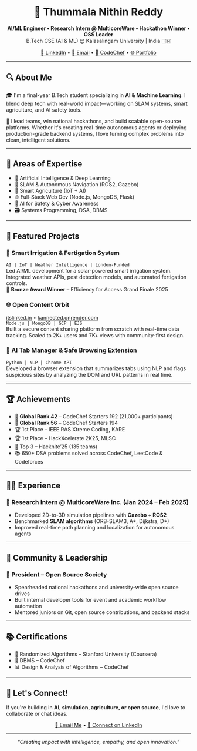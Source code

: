 <!-- PROFILE README.md for GitHub.com/NITHINREDDY3T -->

<h1 align="center">👋 Thummala Nithin Reddy</h1>

<p align="center">
  <strong>AI/ML Engineer • Research Intern @ MulticoreWare • Hackathon Winner • OSS Leader</strong><br/>
  B.Tech CSE (AI & ML) @ Kalasalingam University | India 🇮🇳
</p>

<p align="center">
  <a href="https://linkedin.com/in/nithin-reddy-thummala-442657268" target="_blank">🔗 LinkedIn</a> •
  <a href="mailto:thummalanithinreddy4@gmail.com">📧 Email</a> •
  <a href="https://codechef.com/users/kl_99220041397" target="_blank">🧠 CodeChef</a> •
  <a href="https://itslinked.in" target="_blank">🌐 Portfolio</a>
</p>

---

## 🔍 About Me

🎓 I'm a final-year B.Tech student specializing in **AI & Machine Learning**. I blend deep tech with real-world impact—working on SLAM systems, smart agriculture, and AI safety tools.  

🚀 I lead teams, win national hackathons, and build scalable open-source platforms. Whether it's creating real-time autonomous agents or deploying production-grade backend systems, I love turning complex problems into clean, intelligent solutions.

---

## 🧠 Areas of Expertise

- 🤖 Artificial Intelligence & Deep Learning  
- 📍 SLAM & Autonomous Navigation (ROS2, Gazebo)  
- 🌾 Smart Agriculture (IoT + AI)  
- 🌐 Full-Stack Web Dev (Node.js, MongoDB, Flask)  
- 🔐 AI for Safety & Cyber Awareness  
- 🗃️ Systems Programming, DSA, DBMS  

---

## 🔨 Featured Projects

### 🌿 Smart Irrigation & Fertigation System  
`AI | IoT | Weather Intelligence | London-Funded`  
Led AI/ML development for a solar-powered smart irrigation system. Integrated weather APIs, pest detection models, and automated fertigation controls.  
🏅 **Bronze Award Winner** – Efficiency for Access Grand Finale 2025

### 🌐 Open Content Orbit  
[itslinked.in](https://itslinked.in) • [kannected.onrender.com](https://kannected.onrender.com)  
`Node.js | MongoDB | GCP | EJS`  
Built a secure content sharing platform from scratch with real-time data tracking. Scaled to 2K+ users and 7K+ views with community-first design.

### 🧩 AI Tab Manager & Safe Browsing Extension  
`Python | NLP | Chrome API`  
Developed a browser extension that summarizes tabs using NLP and flags suspicious sites by analyzing the DOM and URL patterns in real time.

---

## 🏆 Achievements

- 🥇 **Global Rank 42** – CodeChef Starters 192 (21,000+ participants)  
- 🥈 **Global Rank 56** – CodeChef Starters 194  
- 🏆 1st Place – IEEE RAS Xtreme Coding, KARE  
- 🏆 1st Place – HackXcelerate 2K25, MLSC  
- 🥉 Top 3 – Hacknite’25 (135 teams)  
- 📚 650+ DSA problems solved across CodeChef, LeetCode & Codeforces  

---

## 🧑‍💼 Experience

### 🔬 Research Intern @ MulticoreWare Inc. (Jan 2024 – Feb 2025)  
- Developed 2D-to-3D simulation pipelines with **Gazebo + ROS2**  
- Benchmarked **SLAM algorithms** (ORB-SLAM3, A*, Dijkstra, D*)  
- Improved real-time path planning and localization for autonomous agents

---

## 👥 Community & Leadership

### 👑 President – Open Source Society  
- Spearheaded national hackathons and university-wide open source drives  
- Built internal developer tools for event and academic workflow automation  
- Mentored juniors on Git, open source contributions, and backend stacks  

---

## 📚 Certifications

- 📘 Randomized Algorithms – Stanford University (Coursera)  
- 💾 DBMS – CodeChef  
- 📊 Design & Analysis of Algorithms – CodeChef  

---

## 💬 Let's Connect!

If you're building in **AI, simulation, agriculture, or open source**, I'd love to collaborate or chat ideas.

<p align="center">
  <a href="mailto:thummalanithinreddy4@gmail.com">📩 Email Me</a> • 
  <a href="https://linkedin.com/in/nithin-reddy-thummala-442657268" target="_blank">🔗 Connect on LinkedIn</a>
</p>

---

<p align="center"><i>“Creating impact with intelligence, empathy, and open innovation.”</i></p>
